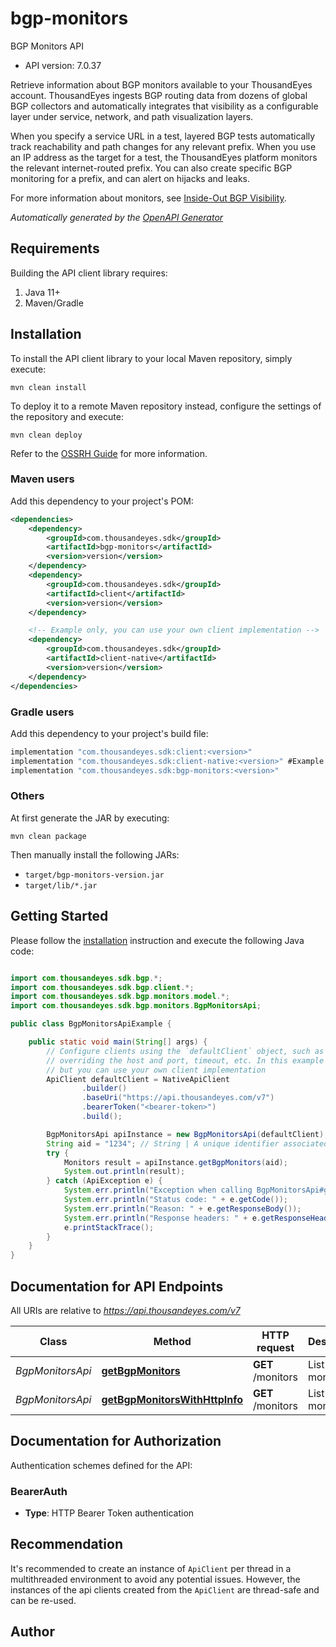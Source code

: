 # bgp-monitors

BGP Monitors API

- API version: 7.0.37


Retrieve information about BGP monitors available to your ThousandEyes account. ThousandEyes ingests BGP routing data from dozens of global BGP collectors and automatically integrates that visibility as a configurable layer under service, network, and path visualization layers.

When you specify a service URL in a test, layered BGP tests automatically track reachability and path changes for any relevant prefix. When you use an IP address as the target for a test, the ThousandEyes platform monitors the relevant internet-routed prefix. You can also create specific BGP monitoring for a prefix, and can alert on hijacks and leaks.

For more information about monitors, see [Inside-Out BGP Visibility](https://docs.thousandeyes.com/product-documentation/internet-and-wan-monitoring/tests/bgp-tests/inside-out-bgp-visibility).



*Automatically generated by the [OpenAPI Generator](https://openapi-generator.tech)*

## Requirements

Building the API client library requires:

1. Java 11+
2. Maven/Gradle

## Installation

To install the API client library to your local Maven repository, simply execute:

```shell
mvn clean install
```

To deploy it to a remote Maven repository instead, configure the settings of the repository and execute:

```shell
mvn clean deploy
```

Refer to the [OSSRH Guide](http://central.sonatype.org/pages/ossrh-guide.html) for more information.

### Maven users

Add this dependency to your project's POM:

```xml
<dependencies>
    <dependency>
        <groupId>com.thousandeyes.sdk</groupId>
        <artifactId>bgp-monitors</artifactId>
        <version>version</version>
    </dependency>
    <dependency>
        <groupId>com.thousandeyes.sdk</groupId>
        <artifactId>client</artifactId>
        <version>version</version>
    </dependency>

    <!-- Example only, you can use your own client implementation -->
    <dependency>
        <groupId>com.thousandeyes.sdk</groupId>
        <artifactId>client-native</artifactId>
        <version>version</version>
    </dependency>
</dependencies>

```

### Gradle users

Add this dependency to your project's build file:

```groovy
implementation "com.thousandeyes.sdk:client:<version>"
implementation "com.thousandeyes.sdk:client-native:<version>" #Example only, you can use your own client implementation
implementation "com.thousandeyes.sdk:bgp-monitors:<version>"
```

### Others

At first generate the JAR by executing:

```shell
mvn clean package
```

Then manually install the following JARs:

- `target/bgp-monitors-version.jar`
- `target/lib/*.jar`

## Getting Started

Please follow the [installation](#installation) instruction and execute the following Java code:

```java

import com.thousandeyes.sdk.bgp.*;
import com.thousandeyes.sdk.bgp.client.*;
import com.thousandeyes.sdk.bgp.monitors.model.*;
import com.thousandeyes.sdk.bgp.monitors.BgpMonitorsApi;

public class BgpMonitorsApiExample {

    public static void main(String[] args) {
        // Configure clients using the `defaultClient` object, such as
        // overriding the host and port, timeout, etc. In this example we are using the NativeApiClient
        // but you can use your own client implementation
        ApiClient defaultClient = NativeApiClient
                .builder()
                .baseUri("https://api.thousandeyes.com/v7")
                .bearerToken("<bearer-token>")
                .build();

        BgpMonitorsApi apiInstance = new BgpMonitorsApi(defaultClient);
        String aid = "1234"; // String | A unique identifier associated with your account group. You can retrieve your `AccountGroupId` from the `/account-groups` endpoint. Note that you must be assigned to the target account group. Specifying this parameter without being assigned to the target account group will result in an error response.
        try {
            Monitors result = apiInstance.getBgpMonitors(aid);
            System.out.println(result);
        } catch (ApiException e) {
            System.err.println("Exception when calling BgpMonitorsApi#getBgpMonitors");
            System.err.println("Status code: " + e.getCode());
            System.err.println("Reason: " + e.getResponseBody());
            System.err.println("Response headers: " + e.getResponseHeaders());
            e.printStackTrace();
        }
    }
}

```

## Documentation for API Endpoints

All URIs are relative to *https://api.thousandeyes.com/v7*

Class | Method | HTTP request | Description
------------ | ------------- | ------------- | -------------
*BgpMonitorsApi* | [**getBgpMonitors**](docs/BgpMonitorsApi.md#getBgpMonitors) | **GET** /monitors | List BGP monitors
*BgpMonitorsApi* | [**getBgpMonitorsWithHttpInfo**](docs/BgpMonitorsApi.md#getBgpMonitorsWithHttpInfo) | **GET** /monitors | List BGP monitors


<a id="documentation-for-authorization"></a>
## Documentation for Authorization


Authentication schemes defined for the API:
<a id="BearerAuth"></a>
### BearerAuth


- **Type**: HTTP Bearer Token authentication


## Recommendation

It's recommended to create an instance of `ApiClient` per thread in a multithreaded environment to avoid any potential issues.
However, the instances of the api clients created from the `ApiClient` are thread-safe and can be re-used.

## Author



